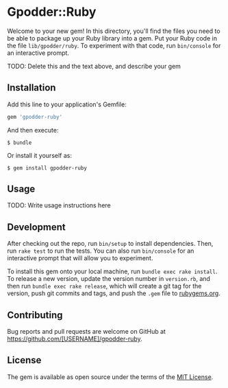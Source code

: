 # Gpodder::Ruby

Welcome to your new gem! In this directory, you'll find the files you need to be able to package up your Ruby library into a gem. Put your Ruby code in the file `lib/gpodder/ruby`. To experiment with that code, run `bin/console` for an interactive prompt.

TODO: Delete this and the text above, and describe your gem

## Installation

Add this line to your application's Gemfile:

```ruby
gem 'gpodder-ruby'
```

And then execute:

    $ bundle

Or install it yourself as:

    $ gem install gpodder-ruby

## Usage

TODO: Write usage instructions here

## Development

After checking out the repo, run `bin/setup` to install dependencies. Then, run `rake test` to run the tests. You can also run `bin/console` for an interactive prompt that will allow you to experiment.

To install this gem onto your local machine, run `bundle exec rake install`. To release a new version, update the version number in `version.rb`, and then run `bundle exec rake release`, which will create a git tag for the version, push git commits and tags, and push the `.gem` file to [rubygems.org](https://rubygems.org).

## Contributing

Bug reports and pull requests are welcome on GitHub at https://github.com/[USERNAME]/gpodder-ruby.

## License

The gem is available as open source under the terms of the [MIT License](https://opensource.org/licenses/MIT).
